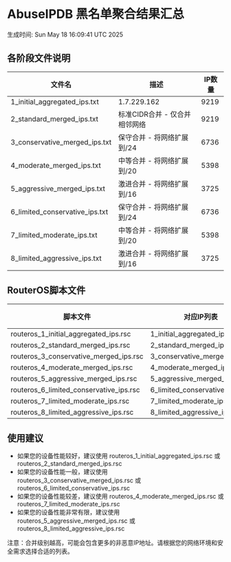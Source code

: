 # AbuseIPDB 黑名单聚合结果汇总
生成时间: Sun May 18 16:09:41 UTC 2025

## 各阶段文件说明

| 文件名 | 描述 | IP数量 |
|--------|------|--------|
| 1_initial_aggregated_ips.txt | 1.7.229.162 | 9219 |
| 2_standard_merged_ips.txt | 标准CIDR合并 - 仅合并相邻网络 | 9219 |
| 3_conservative_merged_ips.txt | 保守合并 - 将网络扩展到/24 | 6736 |
| 4_moderate_merged_ips.txt | 中等合并 - 将网络扩展到/20 | 5398 |
| 5_aggressive_merged_ips.txt | 激进合并 - 将网络扩展到/16 | 3725 |
| 6_limited_conservative_ips.txt | 保守合并 - 将网络扩展到/24 | 6736 |
| 7_limited_moderate_ips.txt | 中等合并 - 将网络扩展到/20 | 5398 |
| 8_limited_aggressive_ips.txt | 激进合并 - 将网络扩展到/16 | 3725 |

## RouterOS脚本文件

| 脚本文件 | 对应IP列表 | IP数量 |
|----------|------------|--------|
| routeros_1_initial_aggregated_ips.rsc | 1_initial_aggregated_ips.txt | 9219 |
| routeros_2_standard_merged_ips.rsc | 2_standard_merged_ips.txt | 9219 |
| routeros_3_conservative_merged_ips.rsc | 3_conservative_merged_ips.txt | 6736 |
| routeros_4_moderate_merged_ips.rsc | 4_moderate_merged_ips.txt | 5398 |
| routeros_5_aggressive_merged_ips.rsc | 5_aggressive_merged_ips.txt | 3725 |
| routeros_6_limited_conservative_ips.rsc | 6_limited_conservative_ips.txt | 6736 |
| routeros_7_limited_moderate_ips.rsc | 7_limited_moderate_ips.txt | 5398 |
| routeros_8_limited_aggressive_ips.rsc | 8_limited_aggressive_ips.txt | 3725 |

## 使用建议

- 如果您的设备性能较好，建议使用 routeros_1_initial_aggregated_ips.rsc 或 routeros_2_standard_merged_ips.rsc
- 如果您的设备性能一般，建议使用 routeros_3_conservative_merged_ips.rsc 或 routeros_6_limited_conservative_ips.rsc
- 如果您的设备性能较差，建议使用 routeros_4_moderate_merged_ips.rsc 或 routeros_7_limited_moderate_ips.rsc
- 如果您的设备性能非常有限，建议使用 routeros_5_aggressive_merged_ips.rsc 或 routeros_8_limited_aggressive_ips.rsc

注意：合并级别越高，可能会包含更多的非恶意IP地址。请根据您的网络环境和安全需求选择合适的列表。
